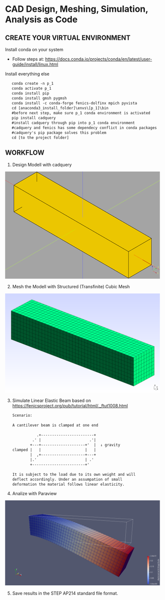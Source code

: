 
<h1>CAD Design, Meshing, Simulation, Analysis as Code</h1>

<h2>CREATE YOUR VIRTUAL ENVIRONMENT</h2>

Install conda on your system

- Follow steps at: https://docs.conda.io/projects/conda/en/latest/user-guide/install/linux.html

Install everything else 

       conda create -n p_1
       conda activate p_1
       conda install pip
       conda install gmsh pygmsh
       conda install -c conda-forge fenics-dolfinx mpich pyvista
       cd [anaconda3_install_folder]\envs\[p_1]\bin
       #before next step, make sure p_1 conda environment is activated
       pip install cadquery
       #install cadquery through pip into p_1 conda environment
       #cadquery and fenics has some dependecy conflict in conda packages
       #cadquery's pip package solves this problem
       cd [to the project folder]

<h2>WORKFLOW</h2>

1. Design Modell with cadquery

<img src="/assets/cad.png">

2. Mesh the Modell with Structured (Transfinite) Cubic Mesh

<img src="/assets/gmsh.png">

3. Simulate Linear Elastic Beam based on https://fenicsproject.org/pub/tutorial/html/._ftut1008.html 

       Scenario:

       A cantilever beam is clamped at one end

                  .+------------------------+
                .' |                      .'|
               +---+--------------------+'  |  ↓ gravity
       clamped |   |                    |   |
               |  ,+--------------------+---+
               |.'                      | .'
               +------------------------+'

       It is subject to the load due to its own weight and will
       deflect accordingly. Under an assumpation of small
       deformation the material follows linear elasticity.

4. Analize with Paraview

<img src="/assets/paraview.png">

5. Save results in the STEP AP214 standard file format.
